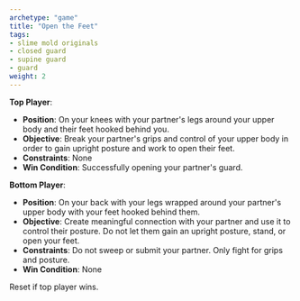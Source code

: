 ```yaml
---
archetype: "game"
title: "Open the Feet"
tags:
- slime mold originals
- closed guard
- supine guard
- guard
weight: 2
---
```


**Top Player**:
  * **Position**: On your knees with your partner's legs around your upper body and their feet hooked behind you.
  * **Objective**: Break your partner's grips and control of your upper body in order to gain upright posture and work to open their feet.
  * **Constraints**: None
  * **Win Condition**: Successfully opening your partner's guard.

**Bottom Player**:
  * **Position**: On your back with your legs wrapped around your partner's upper body with your feet hooked behind them.
  * **Objective**: Create meaningful connection with your partner and use it to control their posture. Do not let them gain an upright posture, stand, or open your feet.
  * **Constraints**: Do not sweep or submit your partner. Only fight for grips and posture.
  * **Win Condition**: None

Reset if top player wins.